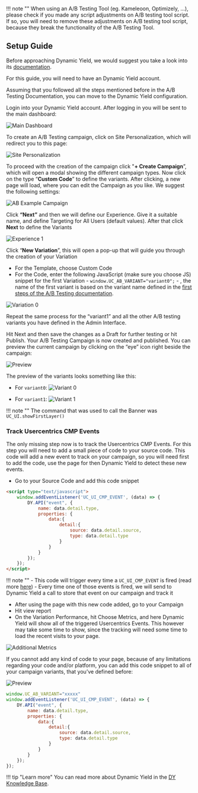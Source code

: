 !!! note ""
    When using an A/B Testing Tool (eg. Kameleoon, Optimizely, ...), please check if you made any script adjustments on A/B testing tool script. If so, you will need to remove these adjustments on A/B testing tool script, because they break the functionality of the A/B Testing Tool.

## Setup Guide

Before approaching Dynamic Yield, we would suggest you take a look into its [documentation](https://support.dynamicyield.com/hc/en-us).

For this guide, you will need to have an Dynamic Yield account.

Assuming that you followed all the steps mentioned before in the A/B Testing Documentation, you can move to the Dynamic Yield configuration.

Login into your Dynamic Yield account. After logging in you will be sent to the main dashboard:

![Main Dashboard](../../../../assets/web/ab-testing/dynamic-yield/dy1.png)

To create an A/B Testing campaign, click on Site Personalization, which will redirect you to this page:

![Site Personalization](../../../../assets/web/ab-testing/dynamic-yield/dy2.png)

To proceed with the creation of the campaign click "**+ Create Campaign**”, which will open a modal showing the different campaign types. Now click on the type “**Custom Code**” to define the variants. After clicking, a new page will load, where you can edit the Campaign as you like. We suggest the following settings:

![AB Example Campaign](../../../../assets/web/ab-testing/dynamic-yield/dy3.png)

Click **“Next”** and then we will define our Experience. Give it a suitable name, and define Targeting for All Users (default values).
After that click **Next** to define the Variants

![Experience 1](../../../../assets/web/ab-testing/dynamic-yield/dy4.png)

Click “**New Variation**”, this will open a pop-up that will guide you through the creation of your Variation

- For the Template, choose Custom Code
- For the Code, enter the following JavaScript (make sure you choose JS) snippet for the first Variation - `window.UC_AB_VARIANT="variant0";` - , the name of the first variant is based on the variant name defined in the [first steps of the A/B Testing documentation](../setup.md#defining-the-variants).

![Variation 0](../../../../assets/web/ab-testing/dynamic-yield/dy5.png)

Repeat the same process for the “variant1” and all the other A/B testing variants you have defined in the Admin Interface.

Hit Next and then save the changes as a Draft for further testing or hit Publish. Your A/B Testing Campaign is now created and published. You can preview the current campaign by clicking on the “eye” icon right beside the campaign:

![Preview](../../../../assets/web/ab-testing/dynamic-yield/dy6.png)

The preview of the variants looks something like this:

- For `variant0`:
![Variant 0](../../../../assets/web/ab-testing/dynamic-yield/dy7.png)

- For `variant1`:
![Variant 1](../../../../assets/web/ab-testing/dynamic-yield/dy8.png)

!!! note ""
    The command that was used to call the Banner was `UC_UI.showFirstLayer()`

### Track Usercentrics CMP Events

The only missing step now is to track the Usercentrics CMP Events. For this step you will need to add a small piece of code to your source code. This code will add a new event to track on your campaign, so you will need first to add the code, use the page for then Dynamic Yield to detect these new events.

- Go to your Source Code and add this code snippet

``` html
<script type="text/javascript">
    window.addEventListener('UC_UI_CMP_EVENT', (data) => {
        DY.API("event", {
            name: data.detail.type,
            properties: {
                data:{
                    detail:{
                        source: data.detail.source,
                        type: data.detail.type
                    }
                }
            }
        });
    });
</script>
```

!!! note ""
    - This code will trigger every time a `UC_UI_CMP_EVENT` is fired (read more [here](../available-events.md))
    - Every time one of those events is fired, we will send to Dynamic Yield a call to store that event on our campaign and track it

- After using the page with this new code added, go to your Campaign
- Hit view report
- On the Variation Performance, hit Choose Metrics, and here Dynamic Yield will show all of the triggered Usercentrics Events. This however may take some time to show, since the tracking will need some time to load the recent visits to your page.

![Additional Metrics](../../../../assets/web/ab-testing/dynamic-yield/dy9.png)

If you cannot add any kind of code to your page, because of any limitations regarding your code and/or platform, you can add this code snippet to all of your campaign variants, that you’ve defined before:

![Preview](../../../../assets/web/ab-testing/dynamic-yield/dy10.png)

``` javascript
window.UC_AB_VARIANT="xxxxx"
window.addEventListener('UC_UI_CMP_EVENT', (data) => {
    DY.API("event", {
        name: data.detail.type,
        properties: {
            data:{
                detail:{
                    source: data.detail.source,
                    type: data.detail.type
                }
            }
        }
    });
});
```

!!! tip "Learn more"
    You can read more about Dynamic Yield in the [DY Knowledge Base](https://support.dynamicyield.com/hc/en-us).
